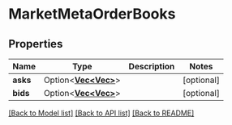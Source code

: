 # MarketMetaOrderBooks

## Properties

Name | Type | Description | Notes
------------ | ------------- | ------------- | -------------
**asks** | Option<[**Vec<Vec<f32>>**](array.md)> |  | [optional]
**bids** | Option<[**Vec<Vec<f32>>**](array.md)> |  | [optional]

[[Back to Model list]](../solanabeach_api.wiki/Home.md#documentation-for-models) [[Back to API list]](../solanabeach_api.wiki/Home.md#documentation-for-api-endpoints) [[Back to README]](../solanabeach_api.wiki/Home.md)


